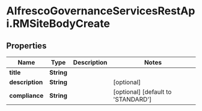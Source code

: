 # AlfrescoGovernanceServicesRestApi.RMSiteBodyCreate

## Properties
Name | Type | Description | Notes
------------ | ------------- | ------------- | -------------
**title** | **String** |  | 
**description** | **String** |  | [optional] 
**compliance** | **String** |  | [optional] [default to &#39;STANDARD&#39;]


